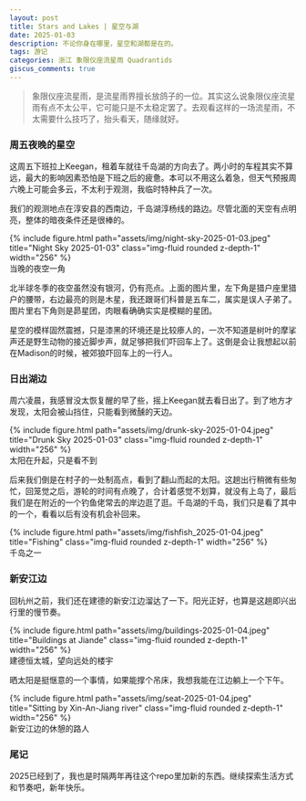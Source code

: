 ```yaml
---
layout: post
title: Stars and Lakes | 星空与湖
date: 2025-01-03
description: 不论你身在哪里，星空和湖都是在的。
tags: 游记
categories: 浙江 象限仪座流星雨 Quadrantids
giscus_comments: true
---
```


>象限仪座流星雨，是流星雨界擅长放鸽子的一位。其实这么说象限仪座流星雨有点不太公平，它可能只是不太稳定罢了。去观看这样的一场流星雨，不太需要什么技巧了，抬头看天，随缘就好。

### 周五夜晚的星空
这周五下班拉上Keegan，租着车就往千岛湖的方向去了。两小时的车程其实不算远，最大的影响因素恐怕是下班之后的疲惫。本可以不用这么着急，但天气预报周六晚上可能会多云，不太利于观测，我临时特种兵了一次。

我们的观测地点在淳安县的西南边，千岛湖淳杨线的路边。尽管北面的天空有点明亮，整体的暗夜条件还是很棒的。

<div class="caption">
        {% include figure.html path="assets/img/night-sky-2025-01-03.jpeg" title="Night Sky 2025-01-03" class="img-fluid rounded z-depth-1" width="256" %}
</div>
<div class="caption">
    当晚的夜空一角
</div>

北半球冬季的夜空虽然没有银河，仍有亮点。上面的图片里，左下角是猎户座里猎户的腰带，右边最亮的则是木星，我还跟哥们科普是五车二，属实是误人子弟了。图片里右下角则是昴星团，肉眼看确确实实是模糊的星团。

星空的模样固然震撼，只是漆黑的环境还是比较瘆人的，一次不知道是树叶的摩挲声还是野生动物的接近脚步声，就足够把我们吓回车上了。这倒是会让我想起以前在Madison的时候，被郊狼吓回车上的一行人。

### 日出湖边
周六凌晨，我感冒没太恢复醒的早了些，摇上Keegan就去看日出了。到了地方才发现，太阳会被山挡住，只能看到微醺的天边。

<div class="caption">
        {% include figure.html path="assets/img/drunk-sky-2025-01-04.jpeg" title="Drunk Sky 2025-01-03" class="img-fluid rounded z-depth-1" width="256" %}
</div>
<div class="caption">
    太阳在升起，只是看不到
</div>

后来我们倒是在村子的一处制高点，看到了翻山而起的太阳。这趟出行稍微有些匆忙，回笼觉之后，游轮的时间有点晚了，合计着感觉不划算，就没有上岛了，最后我们是在附近的一个钓鱼佬常去的岸边逛了逛。千岛湖的千岛，我们只是看了其中的一个，看看以后有没有机会补回来。

<div class="caption">
        {% include figure.html path="assets/img/fishfish_2025-01-04.jpeg" title="Fishing" class="img-fluid rounded z-depth-1" width="256" %}
</div>
<div class="caption">
    千岛之一
</div>

### 新安江边
回杭州之前，我们还在建德的新安江边溜达了一下。阳光正好，也算是这趟即兴出行里的慢节奏。

<div class="caption">
        {% include figure.html path="assets/img/buildings-2025-01-04.jpeg" title="Buildings at Jiande" class="img-fluid rounded z-depth-1" width="256" %}
</div>
<div class="caption">
    建德恒太城，望向远处的楼宇
</div>

晒太阳是挺惬意的一个事情，如果能撑个吊床，我想我能在江边躺上一个下午。

<div class="caption">
        {% include figure.html path="assets/img/seat-2025-01-04.jpeg" title="Sitting by Xin-An-Jiang river" class="img-fluid rounded z-depth-1" width="256" %}
</div>
<div class="caption">
    新安江边的休憩的路人
</div>

### 尾记
2025已经到了，我也是时隔两年再往这个repo里加新的东西。继续探索生活方式和节奏吧，新年快乐。